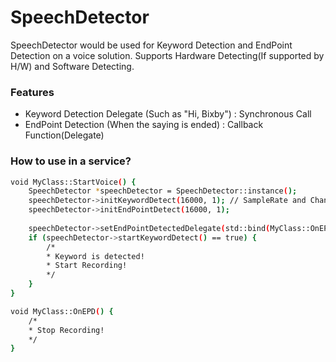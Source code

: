 # SpeechDetector
SpeechDetector would be used for Keyword Detection and EndPoint Detection on a voice solution.
Supports Hardware Detecting(If supported by H/W) and Software Detecting.

### Features
  - Keyword Detection Delegate (Such as "Hi, Bixby") : Synchronous Call
  - EndPoint Detection (When the saying is ended) : Callback Function(Delegate)

### How to use in a service?
```sh
void MyClass::StartVoice() {
    SpeechDetector *speechDetector = SpeechDetector::instance();
    speechDetector->initKeywordDetect(16000, 1); // SampleRate and Channels
    speechDetector->initEndPointDetect(16000, 1);
    
    speechDetector->setEndPointDetectedDelegate(std::bind(MyClass::OnEPD, this));
    if (speechDetector->startKeywordDetect() == true) {
        /*
        * Keyword is detected!
        * Start Recording!
        */
    }
}

void MyClass::OnEPD() {
    /*
    * Stop Recording!
    */
}
```
